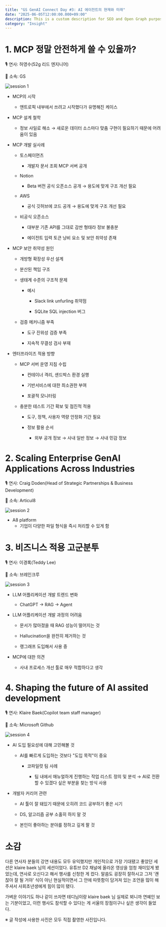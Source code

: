 ```yaml
---
title: "GS GenAI Connect Day #3: AI 에이전트의 현재와 미래"
date: "2025-06-05T12:00:00.000+09:00"
description: This is a custom description for SEO and Open Graph purposes, rather than the default generated excerpt. Simply add a description field to the frontmatter.
category: "Insight"
---
```

# 1. MCP 정말 안전하게 쓸 수 있을까?

🎙️ 연사: 허영수(52g 리드 엔지니어)

🏢 소속: GS

![session 1](./img/session1.jpg)

- MCP의 시작
    - 앤트로픽 내부에서 쓰려고 시작했다가 유명해진 케이스

- MCP 설계 철학
    - 정보 사일로 해소 → 새로운 데이터 소스마다 맞춤 구현이 필요하기 때문에 어려움이 있음

- MCP 개발 실사례
    - 토스페이먼츠
        - 개발자 문서 조회 MCP 서버 공개

    - Notion
        - Beta 버전 공식 오픈소스 공개 → 용도에 맞게 구조 개선 필요

    - AWS
        - 공식 깃허브에 코드 공개 → 용도에 맞게 구조 개선 필요

    - 비공식 오픈소스
         - 대부분 기존 API를 그대로 감싼 형태라 정보 불충분

         - 에이전트 입력 토큰 낭비 요소 및 보안 취약성 존재

- MCP 보안 취약성 원인
    - 개방형 확장성 우선 설계

    - 분산된 책임 구조

    - 생태계 수준의 구조적 문제
        
        - 예시
        
            - Slack link unfurling 취약점

            - SQLite SQL injection 버그
    - 검증 메커니즘 부족
        
        - 도구 진위성 검증 부족
        
        - 지속적 무결성 검사 부재

- 엔터프라이즈 적용 방향
    - MCP 서버 운영 지침 수립

        - 컨테이너 격리, 샌드박스 환경 실행

        - 기반서비스에 대한 최소권한 부여

        - 포괄적 모니터링

    - 충분한 테스트 기간 확보 및 점진적 적용

        - 도구, 정책, 사용자 역량 안정화 기간 필요

        - 정보 활용 순서
            
            - 외부 공개 정보 → 사내 일반 정보 → 사내 민감 정보

# 2. Scaling Enterprise GenAI Applications Across Industries

🎙️ 연사: Craig Doden(Head of Strategic Partnerships & Business Development)

🏢 소속: Articul8

![session 2](./img/session2.jpg)

- A8 platform
    - 기업이 다양한 파일 형식을 즉시 처리할 수 있게 함

# 3. 비즈니스 적용 고군분투

🎙️ 연사: 이경록(Teddy Lee)

🏢 소속: 브레인크루

![session 3](./img/session3.jpg)

- LLM 어플리케이션 개발 트렌드 변화
    - ChatGPT → RAG → Agent

- LLM 어플리케이션 개발 과정의 어려움
    - 문서가 많아졌을 때 RAG 성능이 떨어지는 것
    
    - Hallucination을 완전히 제거하는 것
    - 랭그래프 도입해서 사용 중

- MCP에 대한 의견
    
    - 사내 프로세스 개선 툴로 매우 적합하다고 생각

# 4. Shaping the future of AI assited development

🎙️ 연사: Klaire Baek(Copilot team staff manager)

🏢 소속: Microsoft Github

![session 4](./img/session4.jpg)

- AI 도입 필요성에 대해 고민해볼 것
    
    - AI를 빠르게 도입하는 것보다 "도입 목적"이 중요
        - 코파일럿 팀 사례
            
            - 팀 내에서 매뉴얼하게 진행하는 작업 리스트 정의 및 분석 → AI로 전환할 수 있겠다 싶은 부분을 찾는 방식 사용

- 개발자 커리어 관련

    - AI 툴이 잘 돼있기 때문에 오히려 코드 공부하기 좋은 시기
    
    - DS, 알고리즘 공부 소홀히 하지 말 것

    - 본인이 좋아하는 분야를 정하고 깊게 팔 것

# 소감
다른 연사자 분들의 강연 내용도 모두 유익했지만 개인적으로 가장 기대됐고 좋았던 세션은 klaire baek 님의 세션이었다. 유튜브 D2 채널에 올라온 영상을 엄청 재미있게 봤었는데, 연사로 오신다고 해서 행사를 신청한 게 컸다. 말씀도 굉장히 잘하시고 그저 '괜찮아 잘 될 거야' 식이 아닌 현실적이면서 그 안에 따뜻함이 담겨져 있는 조언을 많이 해주셔서 사회초년생에게 힘이 많이 됐다.

가벼운 이야기도 하나 같이 쓰자면 테디님이랑 klaire baek 님 실제로 뵈니까 연예인 보는 기분이었고, 이런 행사도 참석할 수 있다는 게 서울의 장점이구나 싶은 생각이 들었다.

※ 글 작성에 사용한 사진은 모두 직접 촬영한 사진입니다.